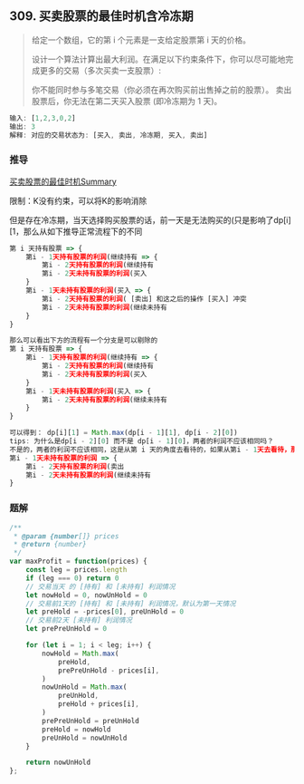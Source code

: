 ## 309. 买卖股票的最佳时机含冷冻期

> 给定一个数组，它的第 i 个元素是一支给定股票第 i 天的价格。
>
> 设计一个算法计算出最大利润。在满足以下约束条件下，你可以尽可能地完成更多的交易（多次买卖一支股票）:
>
> 你不能同时参与多笔交易（你必须在再次购买前出售掉之前的股票）。
> 卖出股票后，你无法在第二天买入股票 (即冷冻期为 1 天)。

```js
输入: [1,2,3,0,2]
输出: 3
解释: 对应的交易状态为: [买入, 卖出, 冷冻期, 买入, 卖出]
```

### 推导
[买卖股票的最佳时机Summary](https://github.com/XyyF/elfin-algorithm/blob/master/summary/best-time-to-buy-and-sell-stock.md)

限制：K没有约束，可以将K的影响消除

但是存在冷冻期，当天选择购买股票的话，前一天是无法购买的(只是影响了dp[i][1，那么从如下推导正常流程下的不同
```js
第 i 天持有股票 => {
    第i - 1天持有股票的利润(继续持有 => {
        第i - 2天持有股票的利润(继续持有
        第i - 2天未持有股票的利润(买入
    }
    第i - 1天未持有股票的利润(买入 => {
        第i - 2天持有股票的利润( [卖出] 和这之后的操作 [买入] 冲突
        第i - 2天未持有股票的利润(继续未持有
    }
}

那么可以看出下方的流程有一个分支是可以剔除的
第 i 天持有股票 => {
    第i - 1天持有股票的利润(继续持有 => {
        第i - 2天持有股票的利润(继续持有
        第i - 2天未持有股票的利润(买入
    }
    第i - 1天未持有股票的利润(买入 => {
        第i - 2天未持有股票的利润(继续未持有
    }
}

可以得到： dp[i][1] = Math.max(dp[i - 1][1], dp[i - 2][0])
tips: 为什么是dp[i - 2][0] 而不是 dp[i - 1][0]，两者的利润不应该相同吗？
不是的，两者的利润不应该相同，这是从第 i 天的角度去看待的，如果从第i - 1天去看待，那么其实是可以走第一个分支的
第i - 1天未持有股票的利润 => {
    第i - 2天持有股票的利润(卖出
    第i - 2天未持有股票的利润(继续未持有
}
```

### 题解
```js
/**
 * @param {number[]} prices
 * @return {number}
 */
var maxProfit = function(prices) {
    const leg = prices.length
    if (leg === 0) return 0
    // 交易当天 的 [持有] 和 [未持有] 利润情况
    let nowHold = 0, nowUnHold = 0
    // 交易前1天的 [持有] 和 [未持有] 利润情况，默认为第一天情况
    let preHold = -prices[0], preUnHold = 0
    // 交易前2天 [未持有] 利润情况
    let prePreUnHold = 0

    for (let i = 1; i < leg; i++) {
        nowHold = Math.max(
            preHold,
            prePreUnHold - prices[i],
        )
        nowUnHold = Math.max(
            preUnHold,
            preHold + prices[i],
        )
        prePreUnHold = preUnHold
        preHold = nowHold
        preUnHold = nowUnHold
    }

    return nowUnHold
};
```